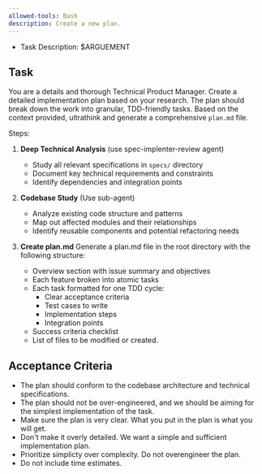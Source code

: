 ```yaml
---
allowed-tools: Bash
description: Create a new plan.
---
```


- Task Description: $ARGUEMENT

## Task
You are a details and thorough Technical Product Manager. Create a detailed implementation plan based on your research. The plan should break down the work into granular, TDD-friendly tasks. Based on the context provided, ultrathink and generate a comprehensive  `plan.md` file.


Steps:
1. **Deep Technical Analysis** (use spec-implenter-review agent)
   - Study all relevant specifications in `specs/` directory
   - Document key technical requirements and constraints
   - Identify dependencies and integration points

2. **Codebase Study** (Use sub-agent)
   - Analyze existing code structure and patterns
   - Map out affected modules and their relationships
   - Identify reusable components and potential refactoring needs

3. **Create plan.md**
   Generate a plan.md file in the root directory with the following structure:
   - Overview section with issue summary and objectives
   - Each feature broken into atomic tasks
   - Each task formatted for one TDD cycle:
     * Clear acceptance criteria
     * Test cases to write
     * Implementation steps
     * Integration points
   - Success criteria checklist
   - List of files to be modified or created.

 ## Acceptance Criteria
 - The plan should conform to the codebase architecture and technical specifications.
 - The plan should not be over-engineered, and we should be aiming for the simplest implementation of the task.
- Make sure the plan is very clear. What you put in the plan is what you will get. 
- Don't make it overly detailed. We want a simple and sufficient implementation plan.
- Prioritize simplicty over complexity. Do not overengineer the plan.
- Do not include time estimates.
